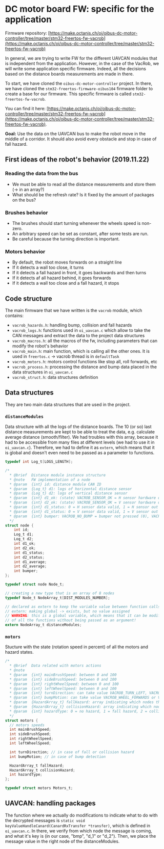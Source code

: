 # DC motor board FW: specific for the application

Firmware repository: [https://make.octanis.ch/oi/oibus-dc-motor-controller/tree/master/stm32-freertos-fw-vacrob](https://make.octanis.ch/oi/oibus-dc-motor-controller/tree/master/stm32-freertos-fw-vacrob)

In general, we are trying to write FW for the different UAVCAN modules that is independent from the application. However, in the case of the VacRob, we will write some application specific firmware. Indeed, all the decisions based on the distance boards measurements are made in there.

To start, we have cloned the `oibus-dc-motor-controller` project. In there, we have cloned the  `stm32-freertos-firmware-oibus104` firmware folder to create a base for our firmware. This specific firmware is called `stm32-freertos-fw-vacrob`.

You can find it here: [https://make.octanis.ch/oi/oibus-dc-motor-controller/tree/master/stm32-freertos-fw-vacrob](https://make.octanis.ch/oi/oibus-dc-motor-controller/tree/master/stm32-freertos-fw-vacrob).

**Goal:** Use the data on the UAVCAN bus to make the robot move in the middle of a corridor. It should also avoid every obstacle and stop in case of fall hazard.

## First ideas of the robot's behavior (2019.11.22)

### Reading the data from the bus

- We must be able to read all the distance measurements and store them (-> in an array?)
- What should be the refresh rate? Is it fixed by the amount of packages on the bus?

### Brushes behavior

- The brushes should start turning whenever the wheels speed is non-zero.
- An arbitrary speed can be set as constant, after some tests are run.
- Be careful because the turning direction is important.

### Motors behavior

- By default, the robot moves forwards on a straight line
- If it detects a wall too close, it turns
- If it detects a fall hazard in front, it goes backwards and then turns
- If it detects af all hazard behind, it goes forwards
- If it detects a wall too close and a fall hazard, it stops

## Code structure

The main firmware that we have written is the `vacrob` module, which contains:

- `vacrob_hazards.h`: handling bump, collision and fall hazards
- `vacrob_logs.h`: functions used in `oi_uavcan.c` which allow to take the CAN messages and extract the data to the project data structures
- `vacrob_macros.h`: all the macros of the fw, including parameters that can modify the robot's behavior
- `vacrob_main.h`: main function, which is calling all the other ones. It is used in `freertos.c` -> vacrob thread is in `defaultTask`
- `vacrob_motors.h`: motors control functions like stop all, roll forwards, etc
- `vacrob_process.h`: processing the distance and bump data placed in the data structures in `oi_uavcan.c`
- `vacrob_struct.h`: data structures definition

## Data structures

They are two main data structures that are used in the project.

### `distanceModules`

Data structure with all the logs of the distance boards. The 10 (or so) last distance measurements are kept to be able to treat the data, e.g. calculate average distance (smooth/filter). We had troubles with this array, because it had to be accessible from many files at different levels (we had to use it in `oi_uavcan.c`). Therefore, we had to define it as `extern`, which means that it is global and doesn't even need to be passed as a parameter to functions.

```c
typedef int Log_t[LOGS_LENGTH];

/*
  * @brief  Distance module instance structure
  * @note   FW implementation of a node
  * @param  {int} id: distance module CAN ID
  * @param  {Log_t} d1: logs of horizontal distance sensor
  * @param  {Log_t} d2: logs of vertical distance sensor
  * @param  {int} d1_ok: (state) VACROB_SENSOR_OK = H sensor hardware ok, VACROB_SENSOR_FAULTY = H sensor doesn't work
  * @param  {int} d2_ok: (state) VACROB_SENSOR_OK = V sensor hardware ok, VACROB_SENSOR_FAULTY = V sensor doesn't work
  * @param  {int} d1_status: 0 = H sensor data valid, 1 = H sensor out of range, 2 = H sensor data unstable
  * @param  {int} d1_status: 0 = V sensor data valid, 1 = V sensor out of range, 2 = V sensor data unstable
  * @param  {int} bumper: VACROB_NO_BUMP = bumper not pressed (0), VACROB_BUMP_DETECTED = bumper pressed (100)
  */
struct node {
    int id;
    Log_t d1;
    Log_t d2;
    int d1_ok;
    int d2_ok;
    int d1_status;
    int d2_status;
    int d1_average;
    int d2_average;
    int bumper;
};

typedef struct node Node_t;

// creating a new type that is an array of 8 nodes
typedef Node_t NodeArray_t[DIST_MODULES_NUMBER];

// declared as extern to keep the variable value between function calls (an array is a pointer on the first element)
// extern: making global -> exists, but no value assigned
// WARNING: this is a global variable, which means that it can be modified inside
// of all the functions without being passed as an argument!
extern NodeArray_t distanceModules;

```

### `motors`

Stucture with the state (rotation speed in percent) of all the motors and hazard states.

```c
/*
  * @brief  Data related with motors actions
  * @note
  * @param  {int} mainBrushSpeed: between 0 and 100
  * @param  {int} sideBrushSpeed: between 0 and 100
  * @param  {int} rightWheelSpeed: between 0 and 100
  * @param  {int} leftWheelSpeed: between 0 and 100
  * @param  {int} turnDirection: can take value VACROB_TURN_LEFT, VACROB_TURN_RIGHT or VACROB_NO_TURN
  * @param  {int} bumpMotion: can take value VACROB_WHEEL_FORWARDS or VACROB_WHEEL_BACKWARDS
  * @param  {HazardArray_t} fallHazard: array indicating which nodes throw a collision hazard (0 = no hazard, 1 = hazard)
  * @param  {HazardArray_t} collisionHazard: array indicating which nodes throw a fall hazard (0 = no hazard, 1 = hazard)
  * @param  {int} hazardType: 0 = no hazard, 1 = fall hazard, 2 = collision hazard, 3 = fall and collision hazard
  */
struct motors {
  // motors speeds
  int mainBrushSpeed;
  int sideBrushSpeed;
  int rightWheelSpeed;
  int leftWheelSpeed;

  int turnDirection; // in case of fall or collision hazard
  int bumpMotion; // in case of bump detection

  HazardArray_t fallHazard;
  HazardArray_t collisionHazard;
  int hazardType;
};

typedef struct motors Motors_t;
```

## UAVCAN: handling packages

The function where we actually do modifications to indicate what to do with the decrypted messages is `static void keyValueHandleCanard(CanardRxTransfer *transfer)`, which is defined in `oi_uavcan.c`. In there, we verify from which node the message is coming, and what it's key is (in our case, "bmp", "d_1" or "d_2"). Then, we place the message value in the right node of the distanceModules.
